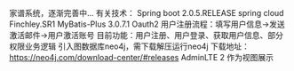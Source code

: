 家谱系统，逐渐完善中... 有关技术： Spring boot 2.0.5.RELEASE
spring cloud Finchley.SR1 MyBatis-Plus 3.0.7.1 Oauth2 用户注册流程：填写用户信息->发送激活邮件->用户激活账号 目前功能：用户注册、用户登录、获取用户信息、部分权限业务逻辑
引入图数据库neo4j，需下载解压运行neo4j 下载地址：https://neo4j.com/download-center/#releases
AdminLTE 2 作为视图展示
